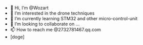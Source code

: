 - 👋 Hi, I’m @Wozart
- 👀 I’m interested in the drone techniques
- 🌱 I’m currently learning STM32 and other micro-control-unit
- 💞️ I’m looking to collaborate on ...
- 📫 How to reach me @2732781467.qq.com
- [doge] 
<!---
3087575358/3087575358 is a ✨ special ✨ repository because its `README.md` (this file) appears on your GitHub profile.
You can click the Preview link to take a look at your changes.
--->
